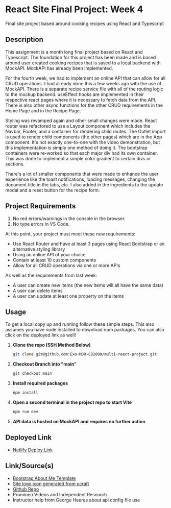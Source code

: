 # React Site Final Project: Week 4

Final site project based around cooking recipes using React and Typescript

## Description

This assignment is a month long final project based on React and Typescript. The foundation for this project has been made and is based around user created cooking recipes that is saved to a local backend with MockAPI. MockAPI has already been implemented.

For the fourth week, we had to implement an online API that can allow for all CRUD operations. I had already done this a few weeks ago with the use of MockAPI. There is a separate recipe service file with all of the routing logic to the mockup backend. useEffect hooks are implemented in their respective react pages where it is necessary to fetch data from the API. There is also other async functions for the other CRUD requirements in the Home Page and in the Recipe Page.

Styling was revamped again and other small changes were made. React router was refactored to use a Layout component which includes the Navbar, Footer, and a container for rendering child routes. The Outlet import is used to render child components (the other pages) which are in the App component. It's not exactly one-to-one with the video demonstration, but this implementation is simply one method of doing it. The bootstrap containers were re-worked so that each major div had its own container. This was done to implement a simple color gradient to certain divs or sections.

There's a lot of smaller components that were made to enhance the user experience like the toast notifications, loading messages, changing the document title in the tabs, etc. I also added in the ingredients to the update modal and a reset button for the recipe form. 

## Project Requirements

1. No red errors/warnings in the console in the browser.
2. No type errors in VS Code.

At this point, your project must meet these new requirements:

- Use React Router and have at least 3 pages using React Bootstrap or an alternative styling library
- Using an online API of your choice
- Contain at least 10 custom components
- Allow for all CRUD operations via one or more APIs

As well as the requirements from last week:

- A user can create new items (the new items will all have the same data)
- A user can delete items
- A user can update at least one property on the items

## Usage

To get a local copy up and running follow these simple steps. This also assumes you have node installed to download npm packages. You can also click on the deployed link as well!

1. **Clone the repo (SSH Method Below)**
    ```sh
    git clone git@github.com:Exo-MDR-CD2000/multi-react-project.git
    ```
2. **Checkout Branch into "main"**
    ```sh
    git checkout main
    ```
3. **Install required packages**
    ```sh
    npm install
    ```
4. **Open a second terminal in the project repo to start Vite**
    ```sh
    npm run dev
    ```
5. **API data is hosted on MockAPI and requires no further action**

## Deployed Link

- [Netlify Deploy Link](https://recipe-manager-project.netlify.app/)

## Link/Source(s)

- [Bootstrap About Me Template](https://bootstrapbrain.com/demo/components/abouts/about-1/)
- [Site logo icon generated from ucraft](https://www.ucraft.com/ai-logo-generator/app)
- [Github Repo](https://github.com/Exo-MDR-CD2000/multi-react-project)
- Promineo Videos and Independent Research
- Instructor help from George Heeres about api config file use